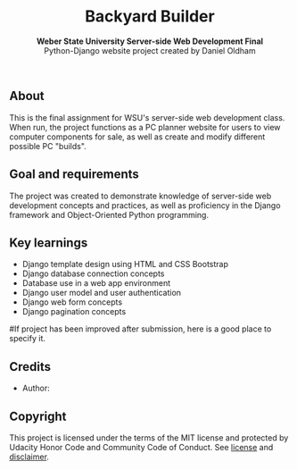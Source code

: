 <h1 align="center">Backyard Builder</h1>
<p align="center"><strong>Weber State University Server-side Web Development Final</strong>
<br>Python-Django website project created by Daniel Oldham</p>
<br/>
<h2>About</h2>
This is the final assignment for WSU's server-side web development class. When run, the project functions as a PC planner website for users to view computer components for sale, as well as create and modify different possible PC "builds".

<h2>Goal and requirements</h2>

The project was created to demonstrate knowledge of server-side web development concepts and practices, as well as proficiency in the Django framework and Object-Oriented Python programming. 

<h2>Key learnings</h2>

- Django template design using HTML and CSS Bootstrap
- Django database connection concepts
- Database use in a web app environment
- Django user model and user authentication
- Django web form concepts
- Django pagination concepts

#If project has been improved after submission, here is a good place to specify it.

<h2>Credits</h2>

- Author: 


<h2>Copyright</h2>
This project is licensed under the terms of the MIT license and protected by Udacity Honor Code and Community Code of Conduct. See <a href="LICENSE.md">license</a> and <a href="LICENSE.DISCLAIMER.md">disclaimer</a>.
